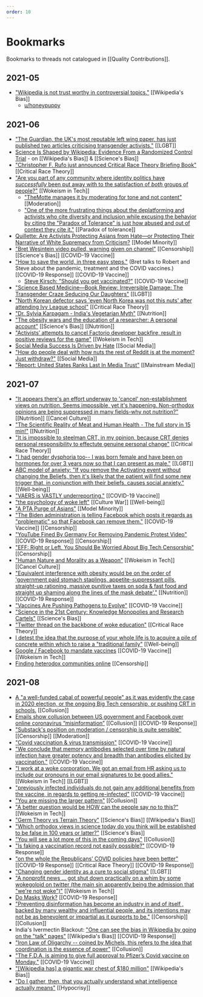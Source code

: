 ```yaml
---
order: 10
---
```

# Bookmarks

Bookmarks to threads not catalogued in [[Quality Contributions]].

## 2021-05

- ["Wikipedia is not trust worthy in controversial topics."](https://old.reddit.com/r/TheMotte/comments/n3pe45/culture_war_roundup_for_the_week_of_may_03_2021/gxapezx/?context=3) [[Wikipedia's Bias]]
  - [u/honeypuppy](https://old.reddit.com/r/TheMotte/comments/iseo9j/culture_war_roundup_for_the_week_of_september_14/g5r8iit/)

## 2021-06

- ["The Guardian, the UK's most reputable left wing paper, has just published two articles criticising transgender activists."](https://old.reddit.com/r/TheMotte/comments/nu5kvj/culture_war_roundup_for_the_week_of_june_07_2021/h0yr02g/) [[LGBT]]
- [Science Is Shaped by Wikipedia: Evidence From a Randomized Control Trial](https://old.reddit.com/r/TheMotte/comments/nu5kvj/culture_war_roundup_for_the_week_of_june_07_2021/h0vvm02/) - on [[Wikipedia's Bias]] & [[Science's Bias]]
- ["Christopher F. Rufo just announced Critical Race Theory Briefing Book"](https://old.reddit.com/r/TheMotte/comments/nu5kvj/culture_war_roundup_for_the_week_of_june_07_2021/h0y689r/) [[Critical Race Theory]]
- ["Are you part of any community where identity politics have _successfully_ been put away with to the satisfaction of _both_ groups of people?"](https://old.reddit.com/r/TheMotte/comments/nu5kvj/culture_war_roundup_for_the_week_of_june_07_2021/h12xi39/) [[Wokeism in Tech]]
  - ["TheMotte manages it by moderating for tone and not content"](https://old.reddit.com/r/TheMotte/comments/nu5kvj/culture_war_roundup_for_the_week_of_june_07_2021/h133ury/?context=3) [[Moderation]]
  - ["One of the more frustrating things about the deplatforming and activists who cite diversity and inclusion while excusing the behavior by citing the "Paradox of Tolerance" is just how abused and out of context they cite it."](https://old.reddit.com/r/TheMotte/comments/nu5kvj/culture_war_roundup_for_the_week_of_june_07_2021/h13q102/?context=3) [[Paradox of tolerance]]
- [Quillette: Are Activists Protecting Asians from Hate—or Protecting Their Narrative of White Supremacy from Criticism?](https://old.reddit.com/r/TheMotte/comments/nu5kvj/culture_war_roundup_for_the_week_of_june_07_2021/h13d258/) [[Model Minority]] 
- ["Bret Wesintein video pulled, warning given on channel"](https://old.reddit.com/r/TheMotte/comments/nu5kvj/culture_war_roundup_for_the_week_of_june_07_2021/h1j8vuc/?sort=confidence) [[Censorship]] [[Science's Bias]] [[COVID-19 Vaccine]]
- ["How to save the world, in three easy steps."](https://old.reddit.com/r/TheMotte/comments/nysb51/how_to_save_the_world_in_three_easy_steps/) (Bret talks to Robert and Steve about the pandemic, treatment and the COVID vaccines.) [[COVID-19 Response]] [[COVID-19 Vaccine]]
  - [Steve Kirsch: "Should you get vaccinated?"](https://old.reddit.com/r/TheMotte/comments/nysb51/how_to_save_the_world_in_three_easy_steps/h1pnewk/?context=3) [[COVID-19 Vaccine]]
- ["Science Based Medicine—Book Review: Irreversible Damage: The Transgender Craze Seducing Our Daughters"](https://old.reddit.com/r/TheMotte/comments/nzg9y4/culture_war_roundup_for_the_week_of_june_14_2021/h1vbfbq/) [[LGBT]]
- ["North Korean defector says 'even North Korea was not this nuts' after attending Ivy League school"](https://old.reddit.com/r/TheMotte/comments/nzg9y4/culture_war_roundup_for_the_week_of_june_14_2021/h1tlnve/) [[Critical Race Theory]]
- ["Dr. Sylvia Karpagam - India's Vegetarian Myth"](https://old.reddit.com/r/TheMotte/comments/o4jm4y/dr_sylvia_karpagam_indias_vegetarian_myth/?sort=confidence) [[Nutrition]] 
- ["The obesity wars and the education of a researcher: A personal account"](https://old.reddit.com/r/TheMotte/comments/o4syry/the_obesity_wars_and_the_education_of_a/?sort=confidence) [[Science's Bias]] [[Nutrition]]
- ["Activists’ attempts to cancel Factorio developer backfire, result in positive reviews for the game"](https://old.reddit.com/r/TheMotte/comments/o4ooc7/culture_war_roundup_for_the_week_of_june_21_2021/h2ojo11/) [[Wokeism in Tech]]
- [Social Media Success Is Driven by Hate](https://old.reddit.com/r/TheMotte/comments/o4ooc7/culture_war_roundup_for_the_week_of_june_21_2021/h323bnt/?context=3) [[Social Media]]
- ["How do people deal with how nuts the rest of Reddit is at the moment? Just withdraw?"](https://www.reddit.com/r/TheMotte/comments/o8rfec/smallscale_question_sunday_for_june_27_2021/h392ulb/?sort=confidence) [[Social Media]]
- ["Report: United States Ranks Last In Media Trust"](https://www.reddit.com/r/TheMotte/comments/o4ooc7/culture_war_roundup_for_the_week_of_june_21_2021/h35xpzj/?context=3) [[Mainstream Media]]

## 2021-07

- ["It appears there's an effort underway to 'cancel' non-establishment views on nutrition. Seems impossible, yet it's happening. Non-orthodox opinions are being suppressed in many fields-why not nutrition?"](https://old.reddit.com/r/TheMotte/comments/o9edtt/culture_war_roundup_for_the_week_of_june_28_2021/h3nq1ae/?sort=confidence) [[Nutrition]] [[Cancel Culture]]
- ["The Scientific Reality of Meat and Human Health - The full story in 15 min!"](https://np.reddit.com/r/TheMotte/comments/o9edtt/culture_war_roundup_for_the_week_of_june_28_2021/h3wek24/) [[Nutrition]]
- ["It is impossible to steelman CRT, in my opinion, because CRT denies personal responsibility to effectute genuine personal change"](https://np.reddit.com/r/TheMotte/comments/oe16bz/culture_war_roundup_for_the_week_of_july_05_2021/h44f20v/?context=2) [[Critical Race Theory]]
- ["I had gender dysphoria too-- I was born female and have been on hormones for over 3 years now so that I can present as male."](https://old.reddit.com/r/TheMotte/comments/ofnhc4/prediction_gender_affirmation_will_be_abolished/h4e72eb/?sort=confidence) [[LGBT]]
- [ABC model of anxiety: "If you remove the Activating event without changing the Beliefs, then it's likely that the patient will find some new trigger that, in conjunction with their beliefs, causes social anxiety."](https://old.reddit.com/r/TheMotte/comments/ofnhc4/prediction_gender_affirmation_will_be_abolished/h4gk22k/?sort=confidence&context=3) [[Well-being]]
- ["VAERS is VASTLY underreporting."](https://old.reddit.com/r/TheMotte/comments/oe16bz/culture_war_roundup_for_the_week_of_july_05_2021/h4hwpi1/) [[COVID-19 Vaccine]]
- ["the psychology of woke left"](https://www.reddit.com/r/TheMotte/comments/o9edtt/culture_war_roundup_for_the_week_of_june_28_2021/h3bqz4l/) [[Culture War]] [[Well-being]]
- ["A PTA Purge of Asians"](https://old.reddit.com/r/TheMotte/comments/oilgzl/culture_war_roundup_for_the_week_of_july_12_2021/h58cpx6/) [[Model Minority]]
- ["The Biden administration is telling Facebook which posts it regards as "problematic" so that Facebook can remove them."](https://old.reddit.com/r/TheMotte/comments/oilgzl/culture_war_roundup_for_the_week_of_july_12_2021/h5bls83/) [[COVID-19 Vaccine]] [[Censorship]]
- ["YouTube Fined By Germany For Removing Pandemic Protest Video"](https://old.reddit.com/r/TheMotte/comments/oilgzl/culture_war_roundup_for_the_week_of_july_12_2021/h5igl9z/) [[COVID-19 Response]] [[Censorship]]
- ["EFF: Right or Left, You Should Be Worried About Big Tech Censorship"](https://old.reddit.com/r/TheMotte/comments/oilgzl/culture_war_roundup_for_the_week_of_july_12_2021/h5panvb/) [[Censorship]]
- ["Human Nature and Morality as a Weapon"](https://old.reddit.com/r/TheMotte/comments/on89vw/culture_war_roundup_for_the_week_of_july_19_2021/h698oqb/) [[Wokeism in Tech]] [[Cancel Culture]]
- ["Equivalent interference with obesity would be on the order of 'government paid stomach staplings, appetite-suppressant pills, straight-up rationing, massive punitive taxes on soda & fast food and straight up shaming along the lines of the mask debate'."](https://old.reddit.com/r/TheMotte/comments/on89vw/culture_war_roundup_for_the_week_of_july_19_2021/h6jz7w4/?context=5) [[Nutrition]] [[COVID-19 Response]]
- ["Vaccines Are Pushing Pathogens to Evolve"](https://old.reddit.com/r/TheMotte/comments/orsvle/culture_war_roundup_for_the_week_of_july_26_2021/h6mr01h/?context=3) [[COVID-19 Vaccine]]
- ["Science in the 21st Century: Knowledge Monopolies and Research Cartels"](https://old.reddit.com/r/TheMotte/comments/orsvle/culture_war_roundup_for_the_week_of_july_26_2021/h6uhpec/) [[Science's Bias]]
- ["Twitter thread on the backbone of woke education"](https://old.reddit.com/r/TheMotte/comments/orsvle/culture_war_roundup_for_the_week_of_july_26_2021/h6woer9/) [[Critical Race Theory]]
- [I detest the idea that the purpose of your whole life is to acquire a pile of concrete within which to raise a "traditional family"](https://old.reddit.com/r/TheMotte/comments/orsvle/culture_war_roundup_for_the_week_of_july_26_2021/h6xej3p/) [[Well-being]]
- [Google / Facebook to mandate vaccines](https://old.reddit.com/r/TheMotte/comments/orsvle/culture_war_roundup_for_the_week_of_july_26_2021/h6vllcl/) [[COVID-19 Vaccine]] [[Wokeism in Tech]]
- [Finding heterodox communities online](https://www.reddit.com/r/TheMotte/comments/ndtcbk/finding_heterodox_communities_online/) [[Censorship]]


## 2021-08

- [A "a well-funded cabal of powerful people" as it was evidently the case in 2020 election, or the ongoing Big Tech censorship, or pushing CRT in schools.](https://old.reddit.com/r/TheMotte/comments/ow8tkj/culture_war_roundup_for_the_week_of_august_02_2021/h7fpgao/?context=4) [[Collusion]]
- [Emails show collusion between US government and Facebook over online coronavirus “misinformation”](https://old.reddit.com/r/TheMotte/comments/ow8tkj/culture_war_roundup_for_the_week_of_august_02_2021/h7fu8sg/) [[Collusion]] [[COVID-19 Response]]
- ["Substack's position on moderation / censorship is quite sensible"](https://old.reddit.com/r/TheMotte/comments/ow8tkj/culture_war_roundup_for_the_week_of_august_02_2021/h7p4opz/?context=2) [[Censorship]] [[Moderation]]
- ["Covid vaccination & virus transmission"](https://old.reddit.com/r/TheMotte/comments/ow8tkj/culture_war_roundup_for_the_week_of_august_02_2021/h7qme4i/?context=3) [[COVID-19 Vaccine]]
- ["We conclude that memory antibodies selected over time by natural infection have greater potency and breadth than antibodies elicited by vaccination."](https://old.reddit.com/r/TheMotte/comments/ow8tkj/culture_war_roundup_for_the_week_of_august_02_2021/h7r467u/) [[COVID-19 Vaccine]]
- ["I work at a woke corporation. We got an email from HR asking us to include our pronouns in our email signatures to be good allies."](https://old.reddit.com/r/TheMotte/comments/njr5h0/culture_war_roundup_for_the_week_of_may_24_2021/gzfeqn2/?sort=confidence) [[Wokeism in Tech]] [[LGBT]]
- ["previously infected individuals do not gain any additional benefits from the vaccine, in regards to getting re-infected"](https://old.reddit.com/r/TheMotte/comments/ow8tkj/culture_war_roundup_for_the_week_of_august_02_2021/h7wc2xh/?context=3) [[COVID-19 Vaccine]]
- ["You are missing the larger pattern"](https://old.reddit.com/r/TheMotte/comments/ow8tkj/culture_war_roundup_for_the_week_of_august_02_2021/h85y9no/?context=3) [[Collusion]]
- ["A better question would be HOW can the people say no to this?"](https://old.reddit.com/r/TheMotte/comments/ow8tkj/culture_war_roundup_for_the_week_of_august_02_2021/h86g9sd/?context=3) [[Wokeism in Tech]]
- ["Germ Theory vs Terrain Theory"](https://www.reddit.com/r/TheMotte/comments/p0vo1u/culture_war_roundup_for_the_week_of_august_09_2021/h89yoq9/?sort=confidence) [[Science's Bias]] [[Wikipedia's Bias]]
- ["Which orthodox views in science today do you think will be established to be false in 100 years or latter?"](https://www.reddit.com/r/TheMotte/comments/odemg4/smallscale_question_sunday_for_july_04_2021/h40ujc6/) [[Science's Bias]]
- ["You will see a lot more of this in the coming days"](https://old.reddit.com/r/TheMotte/comments/orsvle/culture_war_roundup_for_the_week_of_july_26_2021/h6vnlxo/?context=1) [[Collusion]]
- ["Is faking a vaccination record not easily possible?"](https://old.reddit.com/r/TheMotte/comments/p0vo1u/culture_war_roundup_for_the_week_of_august_09_2021/h8sd25g/?context=1) [[COVID-19 Response]]
- ["on the whole the Republicans’ COVID policies have been better"](https://old.reddit.com/r/TheMotte/comments/p0vo1u/culture_war_roundup_for_the_week_of_august_09_2021/h8tiu9d/) [[COVID-19 Response]] [[Critical Race Theory]] [[COVID-19 Response]]
- ["Changing gender identity as a cure to social stigma"](https://old.reddit.com/r/TheMotte/comments/p0vo1u/culture_war_roundup_for_the_week_of_august_09_2021/h8ww8ha/) [[LGBT]]
- ["A nonprofit news ... got shut down practically on a whim by some wokegoloid on twitter (the main sin apparently being the admission that "we're not woke")"](https://old.reddit.com/r/TheMotte/comments/p0vo1u/culture_war_roundup_for_the_week_of_august_09_2021/h8zqkh0/) [[Wokeism in Tech]]
- [Do Masks Work?](https://old.reddit.com/r/TheMotte/comments/p5acum/culture_war_roundup_for_the_week_of_august_16_2021/h95zfy1/) [[COVID-19 Response]] 
- ["Preventing disinformation has become an industry in and of itself , backed by many wealthy and influential people, and its intentions may not be as benevolent or impartial as it purports to be."](https://old.reddit.com/r/TheMotte/comments/p5acum/culture_war_roundup_for_the_week_of_august_16_2021/h9d599d/) [[Censorship]] [[Collusion]]
- India's Ivermectin Blackout: ["One can see the bias in Wikipedia by going on the "talk" pages"](https://old.reddit.com/r/TheMotte/comments/p5acum/culture_war_roundup_for_the_week_of_august_16_2021/h9n5xxs/) [[Wikipedia's Bias]] [[COVID-19 Response]]
- ["Iron Law of Oligarchy -- coined by Michels, this refers to the idea that coordination is the essence of power"](https://old.reddit.com/r/TheMotte/comments/p5acum/culture_war_roundup_for_the_week_of_august_16_2021/h9s8ym4/?context=1) [[Collusion]]
- ["The F.D.A. is aiming to give full approval to Pfizer’s Covid vaccine on Monday."](https://old.reddit.com/r/TheMotte/comments/p5acum/culture_war_roundup_for_the_week_of_august_16_2021/h9s5f59/?context=3) [[COVID-19 Vaccine]]
- ["[Wikipedia has] a gigantic war chest of $180 million"](https://old.reddit.com/r/TheMotte/comments/p5acum/culture_war_roundup_for_the_week_of_august_16_2021/h9gi0d5/?sort=confidence) [[Wikipedia's Bias]]
- ["Do I gather, then, that you actually understand what intelligence actually means"](https://old.reddit.com/r/TheMotte/comments/p5acum/culture_war_roundup_for_the_week_of_august_16_2021/ha1uoxh/?context=3) [[Hypocrisy]]